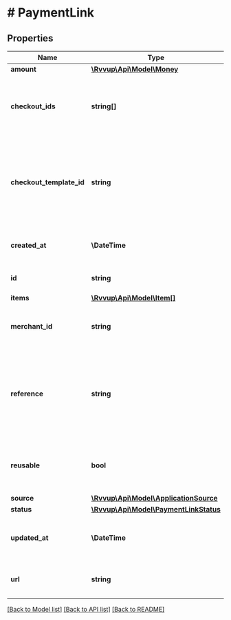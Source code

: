 # # PaymentLink

## Properties

Name | Type | Description | Notes
------------ | ------------- | ------------- | -------------
**amount** | [**\Rvvup\Api\Model\Money**](Money.md) |  | [optional]
**checkout_ids** | **string[]** | The IDs of the checkouts that were created for this payment link. |
**checkout_template_id** | **string** | The ID of the checkout template to use for this payment link.                          If not provided, the default template will be used. | [optional]
**created_at** | **\DateTime** | The datetime when the payment link was created. |
**id** | **string** | The unique ID of the payment link. |
**items** | [**\Rvvup\Api\Model\Item[]**](Item.md) |  |
**merchant_id** | **string** | The ID of the merchant that owns this checkout. |
**reference** | **string** | Your reference to identify the payment link and subsequently created checkouts                          and payment sessions. | [optional]
**reusable** | **bool** | Whether the payment link can be reused for multiple payments. |
**source** | [**\Rvvup\Api\Model\ApplicationSource**](ApplicationSource.md) |  |
**status** | [**\Rvvup\Api\Model\PaymentLinkStatus**](PaymentLinkStatus.md) |  |
**updated_at** | **\DateTime** | The datetime when the payment link was last updated. |
**url** | **string** | The URL to the hosted payment link page. |

[[Back to Model list]](../../README.md#models) [[Back to API list]](../../README.md#endpoints) [[Back to README]](../../README.md)
